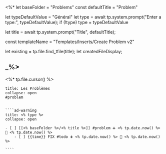  <%*
let baseFolder = "Problems"
const defaultTitle = "Problem"

let typeDefaultValue = "Général"
let type = await tp.system.prompt("Enter a type:", typeDefaultValue);
if (!type) type = typeDefaultValue


let title = await tp.system.prompt("Title", defaultTitle);

const templateName = "Templates/Inserts/Create Problem v2"

let existing = tp.file.find_tfile(title);
let createdFileDisplay;

_%>
---
<%* tp.file.cursor() %> 
`````ad-danger
title: Les Problèmes
collapse: open
#problem


````ad-warning
title: <% type %>
collapse: open

- [ ] [[<% baseFolder %>/<% title %>]] #problem ➕ <% tp.date.now() %> 🛫 <% tp.date.now() %>
	- [ ] {{time}} FIX #todo ➕ <% tp.date.now() %> 🛫 <% tp.date.now() %>

````


`````
